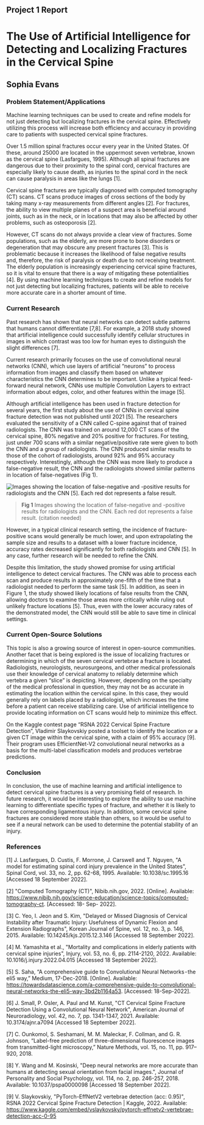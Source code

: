 ## Project 1 Report

# The Use of Artificial Intelligence for Detecting and Localizing Fractures in the Cervical Spine
## Sophia Evans




### Problem Statement/Applications

Machine learning techniques can be used to create and refine models for not just detecting but localizing fractures in the cervical spine. Effectively utilizing this process will increase both efficiency and accuracy in providing care to patients with suspected cervical spine fractures. 

Over 1.5 million spinal fractures occur every year in the United States. Of these, around 25000 are located in the uppermost seven vertebrae, known as the cervical spine (Lasfargues, 1995). Although all spinal fractures are dangerous due to their proximity to the spinal cord, cervical fractures are especially likely to cause death, as injuries to the spinal cord in the neck can cause paralysis in areas like the lungs [1].

Cervical spine fractures are typically diagnosed with computed tomography (CT) scans. CT scans produce images of cross sections of the body by taking many x-ray measurements from different angles [2]. For fractures, the ability to view multiple planes of a suspect area is beneficial around joints, such as in the neck, or in locations that may also be affected by other problems, such as osteoporosis [2]. 

However, CT scans do not always provide a clear view of fractures. Some populations, such as the elderly, are more prone to bone disorders or degeneration that may obscure any present fractures [3]. This is problematic because it increases the likelihood of false negative results and, therefore, the risk of paralysis or death due to not receiving treatment. The elderly population is increasingly experiencing cervical spine fractures, so it is vital to ensure that there is a way of mitigating these potentialities [4]. By using machine learning techniques to create and refine models for not just detecting but localizing fractures, patients will be able to receive more accurate care in a shorter amount of time. 


### Current Research

Past research has shown that neural networks can detect subtle patterns that humans cannot differentiate [7,8]. For example, a 2018 study showed that artificial intelligence could successfully identify cellular structures in images in which contrast was too low for human eyes to distinguish the slight differences [7]. 

Current research primarily focuses on the use of convolutional neural networks (CNN), which use layers of artificial “neurons” to process information from images and classify them based on whatever characteristics the CNN determines to be important. Unlike a typical feed-forward neural network, CNNs use multiple Convolution Layers to extract information about edges, color, and other features within the image [5]. 

Although artificial intelligence has been used in fracture detection for several years, the first study about the use of CNNs in cervical spine fracture detection was not published until 2021 [5]. The researchers evaluated the sensitivity of a CNN called C-spine against that of trained radiologists. The CNN was trained on around 12,000 CT scans of the cervical spine, 80% negative and 20% positive for fractures. For testing, just under 700 scans with a similar negative/positive rate were given to both the CNN and a group of radiologists. The CNN produced similar results to those of the cohort of radiologists, around 92% and 95% accuracy respectively. Interestingly, although the CNN was more likely to produce a false-negative result, the CNN and the radiologists showed similar patterns in location of false-negatives (Fig 1). 
 

 
 
![Images showing the location of false-negative and -positive results for radiologists and the CNN [5]. Each red dot represents a false result.](https://user-images.githubusercontent.com/60391096/190924194-838c897d-7f0c-4890-9bf2-c17141c5751b.png)

 
> **Fig 1** Images showing the location of false-negative and -positive results for radiologists and the CNN. Each red dot represents a false result. (citation needed)




However, in a typical clinical research setting, the incidence of fracture-positive scans would generally be much lower, and upon extrapolating the sample size and results to a dataset with a lower fracture incidence, accuracy rates decreased significantly for both radiologists and CNN [5]. In any case, further research will be needed to refine the CNN. 

Despite this limitation, the study showed promise for using artificial intelligence to detect cervical fractures. The CNN was able to process each scan and produce results in approximately one-fifth of the time that a radiologist needed to perform the same task [5]. In addition, as seen in Figure 1, the study showed likely locations of false results from the CNN, allowing doctors to examine those areas more critically while ruling out unlikely fracture locations [5]. Thus, even with the lower accuracy rates of the demonstrated model, the CNN would still be able to save time in clinical settings. 

### Current Open-Source Solutions

This topic is also a growing source of interest in open-source communities. Another facet that is being explored is the issue of localizing fractures or determining in which of the seven cervical vertebrae a fracture is located. Radiologists, neurologists, neurosurgeons, and other medical professionals use their knowledge of cervical anatomy to reliably determine which vertebra a given “slice” is depicting. However, depending on the specialty of the medical professional in question, they may not be as accurate in estimating the location within the cervical spine. In this case, they would generally rely on labels placed by a radiologist, which increases the time before a patient can receive stabilizing care. Use of artificial intelligence to provide locating information on CT scans would help to minimize this effect. 

On the Kaggle contest page “RSNA 2022 Cervical Spine Fracture Detection”, Vladimir Slaykovskiy posted a toolset to identify the location or a given CT image within the cervical spine, with a claim of 95% accuracy [9]. Their program uses EfficientNet-V2 convolutional neural networks as a basis for the multi-label classification models and produces vertebrae predictions.

### Conclusion

In conclusion, the use of machine learning and artificial intelligence to detect cervical spine fractures is a very promising field of research. In future research, it would be interesting to explore the ability to use machine learning to differentiate specific types of fracture, and whether it is likely to have corresponding ligamentous injury. In addition, some cervical spine fractures are considered more stable than others, so it would be useful to see if a neural network can be used to determine the potential stability of an injury.

### References

[1] J. Lasfargues, D. Custis, F. Morrone, J. Carswell and T. Nguyen, "A model for estimating spinal cord injury prevalence in the United States", Spinal Cord, vol. 33, no. 2, pp. 62-68, 1995. Available: 10.1038/sc.1995.16 [Accessed 18 September 2022].

[2] "Computed Tomography (CT)", Nibib.nih.gov, 2022. [Online]. Available: https://www.nibib.nih.gov/science-education/science-topics/computed-tomography-ct. [Accessed: 18- Sep- 2022].

[3] C. Yeo, I. Jeon and S. Kim, "Delayed or Missed Diagnosis of Cervical Instability after Traumatic Injury: Usefulness of Dynamic Flexion and Extension Radiographs", Korean Journal of Spine, vol. 12, no. 3, p. 146, 2015. Available: 10.14245/kjs.2015.12.3.146 [Accessed 18 September 2022].

[4] M. Yamashita et al., "Mortality and complications in elderly patients with cervical spine injuries", Injury, vol. 53, no. 6, pp. 2114-2120, 2022. Available: 10.1016/j.injury.2022.04.015 [Accessed 18 September 2022].

[5] S. Saha, “A comprehensive guide to Convolutional Neural Networks - the eli5 way,” Medium, 17-Dec-2018. [Online]. Available: https://towardsdatascience.com/a-comprehensive-guide-to-convolutional-neural-networks-the-eli5-way-3bd2b1164a53. [Accessed: 18-Sep-2022]. 

[6] J. Small, P. Osler, A. Paul and M. Kunst, "CT Cervical Spine Fracture Detection Using a Convolutional Neural Network", American Journal of Neuroradiology, vol. 42, no. 7, pp. 1341-1347, 2021. Available: 10.3174/ajnr.a7094 [Accessed 18 September 2022].

[7] C. Ounkomol, S. Seshamani, M. M. Maleckar, F. Collman, and G. R. Johnson, “Label-free prediction of three-dimensional fluorescence images from transmitted-light microscopy,” Nature Methods, vol. 15, no. 11, pp. 917–920, 2018. 

[8] Y. Wang and M. Kosinski, "Deep neural networks are more accurate than humans at detecting sexual orientation from facial images.", Journal of Personality and Social Psychology, vol. 114, no. 2, pp. 246-257, 2018. Available: 10.1037/pspa0000098 [Accessed 18 September 2022].

[9] V. Slaykovskiy, "PyTorch-EffNetV2 vertebrae detection (acc: 0.95)", RSNA 2022 Cervical Spine Fracture Detection | Kaggle, 2022. Available: https://www.kaggle.com/embed/vslaykovsky/pytorch-effnetv2-vertebrae-detection-acc-0-95
